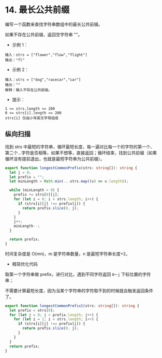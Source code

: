 # 14. 最长公共前缀

编写一个函数来查找字符串数组中的最长公共前缀。

如果不存在公共前缀，返回空字符串 ""。

- 示例 1：

```
输入：strs = ["flower","flow","flight"]
输出："fl"
```

- 示例 2：

```
输入：strs = ["dog","racecar","car"]
输出：""
解释：输入不存在公共前缀。
```

- 提示：

```
1 <= strs.length <= 200
0 <= strs[i].length <= 200
strs[i] 仅由小写英文字母组成
```

## 纵向扫描

找到 strs 中最短的字符串，循环最短长度，每一遍对比每一个的字符的第一个、第二个...字符是否相等，如果不想等，直接返回；循环结束，找到公共前缀（如果循环没有提前退出，也就是最短字符串为公共前缀）。

```ts
export function longestCommonPrefix(strs: string[]): string {
  let j = 0;
  let prefix = "";
  let minLength = Math.min(...strs.map((v) => v.length));

  while (minLength > 0) {
    prefix += strs[0][j];
    for (let i = 0; i < strs.length; i++) {
      if (strs[i][j] !== prefix[j]) {
        return prefix.slice(0, j);
      }
    }
    j++;
    minLength--;
  }

  return prefix;
}
```

时间复杂度是 O(mn)，m 是字符串数量，n 是最短字符串长度+2。

- 精简优化代码

取第一个字符串做 prefix，进行对比，遇到不同字符返回 `0～j` 下标位置的字符串；

不需要计算最短长度，因为当某个字符串的字符取不到的时候就会触发返回条件了。

```ts
export function longestCommonPrefix1(strs: string[]): string {
  let prefix = strs[0];
  for (let j = 0; j < prefix.length; j++) {
    for (let i = 1; i < strs.length; i++) {
      if (strs[i][j] !== prefix[j]) {
        return prefix.slice(0, j);
      }
    }
  }
  return prefix;
}
```
